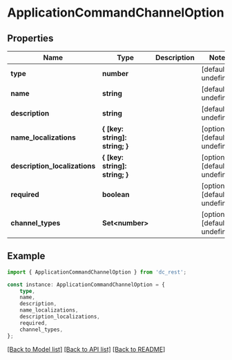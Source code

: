 # ApplicationCommandChannelOption


## Properties

Name | Type | Description | Notes
------------ | ------------- | ------------- | -------------
**type** | **number** |  | [default to undefined]
**name** | **string** |  | [default to undefined]
**description** | **string** |  | [default to undefined]
**name_localizations** | **{ [key: string]: string; }** |  | [optional] [default to undefined]
**description_localizations** | **{ [key: string]: string; }** |  | [optional] [default to undefined]
**required** | **boolean** |  | [optional] [default to undefined]
**channel_types** | **Set&lt;number&gt;** |  | [optional] [default to undefined]

## Example

```typescript
import { ApplicationCommandChannelOption } from 'dc_rest';

const instance: ApplicationCommandChannelOption = {
    type,
    name,
    description,
    name_localizations,
    description_localizations,
    required,
    channel_types,
};
```

[[Back to Model list]](../README.md#documentation-for-models) [[Back to API list]](../README.md#documentation-for-api-endpoints) [[Back to README]](../README.md)
